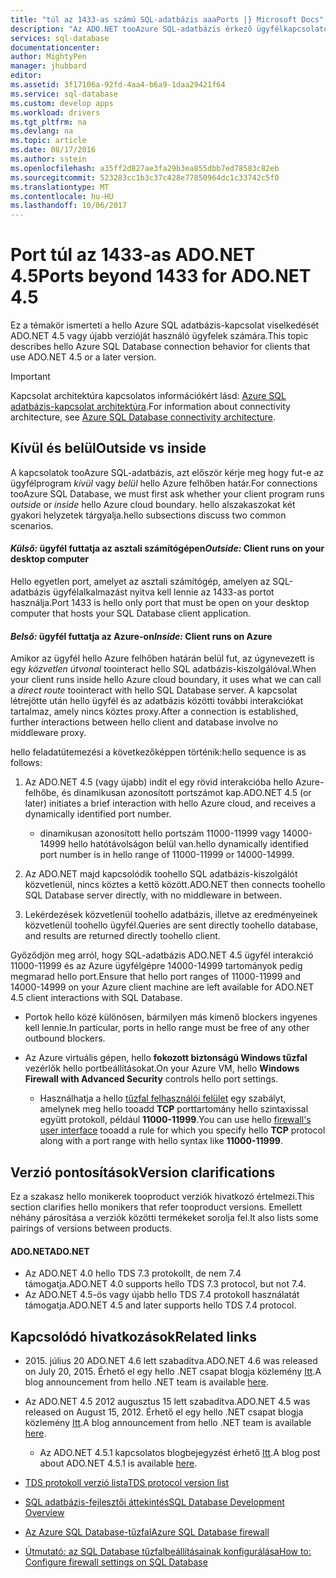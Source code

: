 ```yaml
---
title: "túl az 1433-as számú SQL-adatbázis aaaPorts |} Microsoft Docs"
description: "Az ADO.NET tooAzure SQL-adatbázis érkező ügyfélkapcsolatokat néha hello proxy megkerülése és hello adatbázis közvetlenül kommunikál. Ekkor válnak fontossá az 1433-astól különböző portok."
services: sql-database
documentationcenter: 
author: MightyPen
manager: jhubbard
editor: 
ms.assetid: 3f17106a-92fd-4aa4-b6a9-1daa29421f64
ms.service: sql-database
ms.custom: develop apps
ms.workload: drivers
ms.tgt_pltfrm: na
ms.devlang: na
ms.topic: article
ms.date: 08/17/2016
ms.author: sstein
ms.openlocfilehash: a35ff2d827ae3fa29b3ea855dbb7ed78583c82eb
ms.sourcegitcommit: 523283cc1b3c37c428e77850964dc1c33742c5f0
ms.translationtype: MT
ms.contentlocale: hu-HU
ms.lasthandoff: 10/06/2017
---
```

# <a name="ports-beyond-1433-for-adonet-45"></a><span data-ttu-id="93978-104">Port túl az 1433-as ADO.NET 4.5</span><span class="sxs-lookup"><span data-stu-id="93978-104">Ports beyond 1433 for ADO.NET 4.5</span></span>
<span data-ttu-id="93978-105">Ez a témakör ismerteti a hello Azure SQL adatbázis-kapcsolat viselkedését ADO.NET 4.5 vagy újabb verzióját használó ügyfelek számára.</span><span class="sxs-lookup"><span data-stu-id="93978-105">This topic describes hello Azure SQL Database connection behavior for clients that use ADO.NET 4.5 or a later version.</span></span> 

> [!IMPORTANT]
> <span data-ttu-id="93978-106">Kapcsolat architektúra kapcsolatos információkért lásd: [Azure SQL adatbázis-kapcsolat architektúra](sql-database-connectivity-architecture.md).</span><span class="sxs-lookup"><span data-stu-id="93978-106">For information about connectivity architecture, see [Azure SQL Database connectivity architecture](sql-database-connectivity-architecture.md).</span></span>
>

## <a name="outside-vs-inside"></a><span data-ttu-id="93978-107">Kívül és belül</span><span class="sxs-lookup"><span data-stu-id="93978-107">Outside vs inside</span></span>
<span data-ttu-id="93978-108">A kapcsolatok tooAzure SQL-adatbázis, azt először kérje meg hogy fut-e az ügyfélprogram *kívül* vagy *belül* hello Azure felhőben határ.</span><span class="sxs-lookup"><span data-stu-id="93978-108">For connections tooAzure SQL Database, we must first ask whether your client program runs *outside* or *inside* hello Azure cloud boundary.</span></span> <span data-ttu-id="93978-109">hello alszakaszokat két gyakori helyzetek tárgyalja.</span><span class="sxs-lookup"><span data-stu-id="93978-109">hello subsections discuss two common scenarios.</span></span>

#### <a name="outside-client-runs-on-your-desktop-computer"></a><span data-ttu-id="93978-110">*Külső:* ügyfél futtatja az asztali számítógépen</span><span class="sxs-lookup"><span data-stu-id="93978-110">*Outside:* Client runs on your desktop computer</span></span>
<span data-ttu-id="93978-111">Hello egyetlen port, amelyet az asztali számítógép, amelyen az SQL-adatbázis ügyfélalkalmazást nyitva kell lennie az 1433-as portot használja.</span><span class="sxs-lookup"><span data-stu-id="93978-111">Port 1433 is hello only port that must be open on your desktop computer that hosts your SQL Database client application.</span></span>

#### <a name="inside-client-runs-on-azure"></a><span data-ttu-id="93978-112">*Belső:* ügyfél futtatja az Azure-on</span><span class="sxs-lookup"><span data-stu-id="93978-112">*Inside:* Client runs on Azure</span></span>
<span data-ttu-id="93978-113">Amikor az ügyfél hello Azure felhőben határán belül fut, az úgynevezett is egy *közvetlen útvonal* toointeract hello SQL adatbázis-kiszolgálóval.</span><span class="sxs-lookup"><span data-stu-id="93978-113">When your client runs inside hello Azure cloud boundary, it uses what we can call a *direct route* toointeract with hello SQL Database server.</span></span> <span data-ttu-id="93978-114">A kapcsolat létrejötte után hello ügyfél és az adatbázis közötti további interakciókat tartalmaz, amely nincs köztes proxy.</span><span class="sxs-lookup"><span data-stu-id="93978-114">After a connection is established, further interactions between hello client and database involve no middleware proxy.</span></span>

<span data-ttu-id="93978-115">hello feladatütemezési a következőképpen történik:</span><span class="sxs-lookup"><span data-stu-id="93978-115">hello sequence is as follows:</span></span>

1. <span data-ttu-id="93978-116">Az ADO.NET 4.5 (vagy újabb) indít el egy rövid interakcióba hello Azure-felhőbe, és dinamikusan azonosított portszámot kap.</span><span class="sxs-lookup"><span data-stu-id="93978-116">ADO.NET 4.5 (or later) initiates a brief interaction with hello Azure cloud, and receives a dynamically identified port number.</span></span>
   
   * <span data-ttu-id="93978-117">dinamikusan azonosított hello portszám 11000-11999 vagy 14000-14999 hello hatótávolságon belül van.</span><span class="sxs-lookup"><span data-stu-id="93978-117">hello dynamically identified port number is in hello range of 11000-11999 or 14000-14999.</span></span>
2. <span data-ttu-id="93978-118">Az ADO.NET majd kapcsolódik toohello SQL adatbázis-kiszolgálót közvetlenül, nincs köztes a kettő között.</span><span class="sxs-lookup"><span data-stu-id="93978-118">ADO.NET then connects toohello SQL Database server directly, with no middleware in between.</span></span>
3. <span data-ttu-id="93978-119">Lekérdezések közvetlenül toohello adatbázis, illetve az eredményeinek közvetlenül toohello ügyfél.</span><span class="sxs-lookup"><span data-stu-id="93978-119">Queries are sent directly toohello database, and results are returned directly toohello client.</span></span>

<span data-ttu-id="93978-120">Győződjön meg arról, hogy SQL-adatbázis ADO.NET 4.5 ügyfél interakció 11000-11999 és az Azure ügyfélgépre 14000-14999 tartományok pedig megmarad hello port.</span><span class="sxs-lookup"><span data-stu-id="93978-120">Ensure that hello port ranges of 11000-11999 and 14000-14999 on your Azure client machine are left available for ADO.NET 4.5 client interactions with SQL Database.</span></span>

* <span data-ttu-id="93978-121">Portok hello közé különösen, bármilyen más kimenő blockers ingyenes kell lennie.</span><span class="sxs-lookup"><span data-stu-id="93978-121">In particular, ports in hello range must be free of any other outbound blockers.</span></span>
* <span data-ttu-id="93978-122">Az Azure virtuális gépen, hello **fokozott biztonságú Windows tűzfal** vezérlők hello portbeállításokat.</span><span class="sxs-lookup"><span data-stu-id="93978-122">On your Azure VM, hello **Windows Firewall with Advanced Security** controls hello port settings.</span></span>
  
  * <span data-ttu-id="93978-123">Használhatja a hello [tűzfal felhasználói felület](http://msdn.microsoft.com/library/cc646023.aspx) egy szabályt, amelynek meg hello tooadd **TCP** porttartomány hello szintaxissal együtt protokoll, például **11000-11999**.</span><span class="sxs-lookup"><span data-stu-id="93978-123">You can use hello [firewall's user interface](http://msdn.microsoft.com/library/cc646023.aspx) tooadd a rule for which you specify hello **TCP** protocol along with a port range with hello syntax like **11000-11999**.</span></span>

## <a name="version-clarifications"></a><span data-ttu-id="93978-124">Verzió pontosítások</span><span class="sxs-lookup"><span data-stu-id="93978-124">Version clarifications</span></span>
<span data-ttu-id="93978-125">Ez a szakasz hello monikerek tooproduct verziók hivatkozó értelmezi.</span><span class="sxs-lookup"><span data-stu-id="93978-125">This section clarifies hello monikers that refer tooproduct versions.</span></span> <span data-ttu-id="93978-126">Emellett néhány párosítása a verziók közötti termékeket sorolja fel.</span><span class="sxs-lookup"><span data-stu-id="93978-126">It also lists some pairings of versions between products.</span></span>

#### <a name="adonet"></a><span data-ttu-id="93978-127">ADO.NET</span><span class="sxs-lookup"><span data-stu-id="93978-127">ADO.NET</span></span>
* <span data-ttu-id="93978-128">Az ADO.NET 4.0 hello TDS 7.3 protokollt, de nem 7.4 támogatja.</span><span class="sxs-lookup"><span data-stu-id="93978-128">ADO.NET 4.0 supports hello TDS 7.3 protocol, but not 7.4.</span></span>
* <span data-ttu-id="93978-129">Az ADO.NET 4.5-ös vagy újabb hello TDS 7.4 protokoll használatát támogatja.</span><span class="sxs-lookup"><span data-stu-id="93978-129">ADO.NET 4.5 and later supports hello TDS 7.4 protocol.</span></span>

## <a name="related-links"></a><span data-ttu-id="93978-130">Kapcsolódó hivatkozások</span><span class="sxs-lookup"><span data-stu-id="93978-130">Related links</span></span>
* <span data-ttu-id="93978-131">2015. július 20 ADO.NET 4.6 lett szabadítva.</span><span class="sxs-lookup"><span data-stu-id="93978-131">ADO.NET 4.6 was released on July 20, 2015.</span></span> <span data-ttu-id="93978-132">Érhető el egy hello .NET csapat blogja közlemény [Itt](http://blogs.msdn.com/b/dotnet/archive/2015/07/20/announcing-net-framework-4-6.aspx).</span><span class="sxs-lookup"><span data-stu-id="93978-132">A blog announcement from hello .NET team is available [here](http://blogs.msdn.com/b/dotnet/archive/2015/07/20/announcing-net-framework-4-6.aspx).</span></span>
* <span data-ttu-id="93978-133">Az ADO.NET 4.5 2012 augusztus 15 lett szabadítva.</span><span class="sxs-lookup"><span data-stu-id="93978-133">ADO.NET 4.5 was released on August 15, 2012.</span></span> <span data-ttu-id="93978-134">Érhető el egy hello .NET csapat blogja közlemény [Itt](http://blogs.msdn.com/b/dotnet/archive/2012/08/15/announcing-the-release-of-net-framework-4-5-rtm-product-and-source-code.aspx).</span><span class="sxs-lookup"><span data-stu-id="93978-134">A blog announcement from hello .NET team is available [here](http://blogs.msdn.com/b/dotnet/archive/2012/08/15/announcing-the-release-of-net-framework-4-5-rtm-product-and-source-code.aspx).</span></span>
  
  * <span data-ttu-id="93978-135">Az ADO.NET 4.5.1 kapcsolatos blogbejegyzést érhető [Itt](http://blogs.msdn.com/b/dotnet/archive/2013/06/26/announcing-the-net-framework-4-5-1-preview.aspx).</span><span class="sxs-lookup"><span data-stu-id="93978-135">A blog post about ADO.NET 4.5.1 is available [here](http://blogs.msdn.com/b/dotnet/archive/2013/06/26/announcing-the-net-framework-4-5-1-preview.aspx).</span></span>
* [<span data-ttu-id="93978-136">TDS protokoll verzió lista</span><span class="sxs-lookup"><span data-stu-id="93978-136">TDS protocol version list</span></span>](http://www.freetds.org/userguide/tdshistory.htm)
* [<span data-ttu-id="93978-137">SQL adatbázis-fejlesztői áttekintés</span><span class="sxs-lookup"><span data-stu-id="93978-137">SQL Database Development Overview</span></span>](sql-database-develop-overview.md)
* [<span data-ttu-id="93978-138">Az Azure SQL Database-tűzfal</span><span class="sxs-lookup"><span data-stu-id="93978-138">Azure SQL Database firewall</span></span>](sql-database-firewall-configure.md)
* [<span data-ttu-id="93978-139">Útmutató: az SQL Database tűzfalbeállításainak konfigurálása</span><span class="sxs-lookup"><span data-stu-id="93978-139">How to: Configure firewall settings on SQL Database</span></span>](sql-database-configure-firewall-settings.md)


